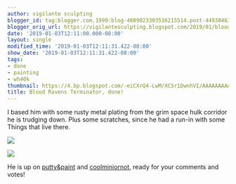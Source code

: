 ```yaml
---
author: vigilante sculpting
blogger_id: tag:blogger.com,1999:blog-4609023303516215514.post-4493846391842900538
blogger_orig_url: https://vigilantesculpting.blogspot.com/2019/01/blood-ravens-terminator-done.html
date: '2019-01-03T12:11:00.000-08:00'
layout: single
modified_time: '2019-01-03T12:11:31.422-08:00'
show_date: '2019-01-03T12:11:31.422-08:00'
tags:
- done
- painting
- wh40k
thumbnail: https://4.bp.blogspot.com/-eiCXrQ4-LwM/XC5r1DwnhVI/AAAAAAAAALY/wFupvGr-Akg-Z8JpTms67I90XPbt-YU6ACLcBGAs/s320-c/IMG_0-2600.jpg
title: Blood Ravens Terminator, done!
---
```

I based him with some rusty metal plating from the grim space hulk
corridor he is trudging down. Plus some scratches, since he had a run-in
with some Things that live there.  
  

![](https://4.bp.blogspot.com/-eiCXrQ4-LwM/XC5r1DwnhVI/AAAAAAAAALY/wFupvGr-Akg-Z8JpTms67I90XPbt-YU6ACLcBGAs/s1600/IMG_0-2600.jpg)

  

![](https://3.bp.blogspot.com/-1f1DasCALug/XC5r4uIkVwI/AAAAAAAAALc/0Zj0MwsBoC0kUzc-9KJ67nM7zyCNDjz-QCLcBGAs/s1600/IMG_4-2603.jpg)

  
  
  
  
  
He is up on [putty&paint](https://www.puttyandpaint.com/projects/20057)
and [coolminiornot](http://www.coolminiornot.com/433747), ready for your
comments and votes!
